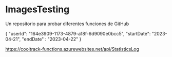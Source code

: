 # ImagesTesting
Un repositorio para probar diferentes funciones de GitHub

{
  "userId": "164e3909-1173-4879-a18f-6d9090e0bcc5",
  "startDate": "2023-04-21",
  "endDate" : "2023-04-22"
}

https://cooltrack-functions.azurewebsites.net/api/StatisticsLog

